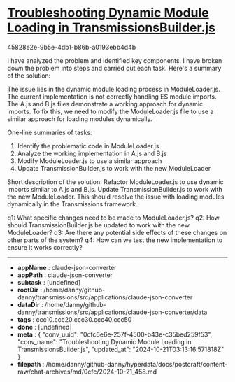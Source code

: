 # [Troubleshooting Dynamic Module Loading in TransmissionsBuilder.js](https://claude.ai/chat/0cfc6e6e-257f-4500-b43e-c35bed259f53)

45828e2e-9b5e-4db1-b86b-a0193ebb4d4b

 I have analyzed the problem and identified key components. I have broken down the problem into steps and carried out each task. Here's a summary of the solution:

The issue lies in the dynamic module loading process in ModuleLoader.js. The current implementation is not correctly handling ES module imports. The A.js and B.js files demonstrate a working approach for dynamic imports. To fix this, we need to modify the ModuleLoader.js file to use a similar approach for loading modules dynamically.

One-line summaries of tasks:
1. Identify the problematic code in ModuleLoader.js
2. Analyze the working implementation in A.js and B.js
3. Modify ModuleLoader.js to use a similar approach
4. Update TransmissionBuilder.js to work with the new ModuleLoader

Short description of the solution:
Refactor ModuleLoader.js to use dynamic imports similar to A.js and B.js. Update TransmissionBuilder.js to work with the new ModuleLoader. This should resolve the issue with loading modules dynamically in the Transmissions framework.

q1: What specific changes need to be made to ModuleLoader.js?
q2: How should TransmissionBuilder.js be updated to work with the new ModuleLoader?
q3: Are there any potential side effects of these changes on other parts of the system?
q4: How can we test the new implementation to ensure it works correctly?

---

* **appName** : claude-json-converter
* **appPath** : claude-json-converter
* **subtask** : [undefined]
* **rootDir** : /home/danny/github-danny/transmissions/src/applications/claude-json-converter
* **dataDir** : /home/danny/github-danny/transmissions/src/applications/claude-json-converter/data
* **tags** : ccc10.ccc20.ccc30.ccc40.ccc50
* **done** : [undefined]
* **meta** : {
  "conv_uuid": "0cfc6e6e-257f-4500-b43e-c35bed259f53",
  "conv_name": "Troubleshooting Dynamic Module Loading in TransmissionsBuilder.js",
  "updated_at": "2024-10-21T03:13:16.571818Z"
}
* **filepath** : /home/danny/github-danny/hyperdata/docs/postcraft/content-raw/chat-archives/md/0cfc/2024-10-21_458.md